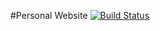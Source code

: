 #Personal Website
[![Build Status](https://travis-ci.org/loucru1/loucru1.github.io.svg?branch=master)](https://travis-ci.org/loucru1/loucru1.github.io)
